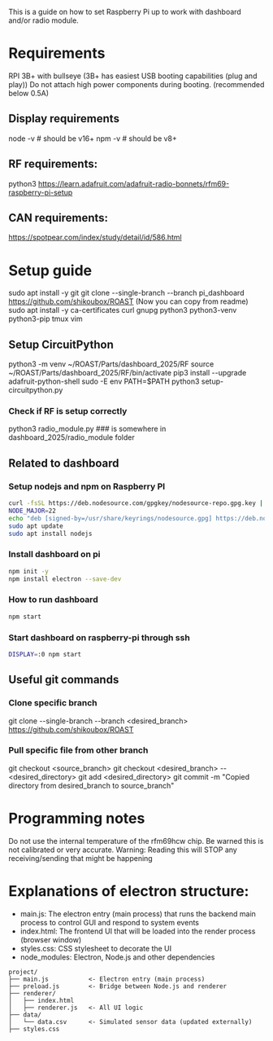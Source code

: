 This is a guide on how to set Raspberry Pi up to work with dashboard and/or radio module.

# Requirements
RPI 3B+ with bullseye
    (3B+ has easiest USB booting capabilities (plug and play))
Do not attach high power components during booting. (recommended below 0.5A)

## Display requirements
node -v # should be v16+
npm -v  # should be v8+

## RF requirements:
python3
https://learn.adafruit.com/adafruit-radio-bonnets/rfm69-raspberry-pi-setup

## CAN requirements:
https://spotpear.com/index/study/detail/id/586.html

# Setup guide
sudo apt install -y git 
git clone --single-branch --branch pi_dashboard https://github.com/shikoubox/ROAST
(Now you can copy from readme)
sudo apt install -y ca-certificates curl gnupg python3 python3-venv python3-pip tmux vim


## Setup CircuitPython
python3 -m venv ~/ROAST/Parts/dashboard_2025/RF
source ~/ROAST/Parts/dashboard_2025/RF/bin/activate
pip3 install --upgrade adafruit-python-shell
sudo -E env PATH=$PATH python3 setup-circuitpython.py

### Check if RF is setup correctly
python3 radio_module.py ### is somewhere in dashboard_2025/radio_module folder

## Related to dashboard
### Setup nodejs and npm on Raspberry PI
```bash
curl -fsSL https://deb.nodesource.com/gpgkey/nodesource-repo.gpg.key | sudo gpg --dearmor -o /usr/share/keyrings/nodesource.gpg
NODE_MAJOR=22
echo "deb [signed-by=/usr/share/keyrings/nodesource.gpg] https://deb.nodesource.com/node_$NODE_MAJOR.x nodistro main" | sudo tee /etc/apt/sources.list.d/nodesource.list
sudo apt update
sudo apt install nodejs
```

### Install dashboard on pi 
```bash
npm init -y
npm install electron --save-dev
```

### How to run dashboard
```bash
npm start
```
### Start dashboard on raspberry-pi through ssh
```bash
DISPLAY=:0 npm start
```

## Useful git commands
### Clone specific branch
git clone --single-branch --branch <desired_branch> https://github.com/shikoubox/ROAST
### Pull specific file from other branch
git checkout <source_branch>
git checkout <desired_branch> -- <desired_directory>
git add <desired_directory>
git commit -m "Copied directory from desired_branch to source_branch"

# Programming notes
Do not use the internal temperature of the rfm69hcw chip. Be warned this is not calibrated or very accurate. Warning: Reading this will STOP any receiving/sending that might be happening


# Explanations of electron structure:
* main.js: The electron entry (main process) that runs the backend main process to control GUI and respond to system events
* index.html: The frontend UI that will be loaded into the render process (browser window)
* styles.css: CSS stylesheet to decorate the UI
* node_modules: Electron, Node.js and other dependencies

```
project/
├── main.js           <- Electron entry (main process)
├── preload.js        <- Bridge between Node.js and renderer
├── renderer/
│   ├── index.html
│   ├── renderer.js   <- All UI logic
├── data/
│   └── data.csv      <- Simulated sensor data (updated externally)
├── styles.css
```
